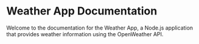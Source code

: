 # Weather App Documentation
Welcome to the documentation for the Weather App, a Node.js application that provides weather information using the OpenWeather API.
